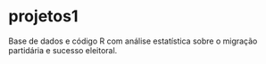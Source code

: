 # projetos1
Base de dados e código R com análise estatística sobre o migração partidária e sucesso eleitoral.
